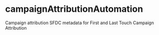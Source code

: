 # campaignAttributionAutomation
Campaign attribution SFDC metadata for First and Last Touch Campaign Attribution
